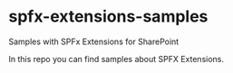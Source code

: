 # spfx-extensions-samples
Samples with SPFx Extensions for SharePoint

In this repo you can find samples about SPFX Extensions.
